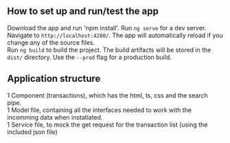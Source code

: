 ## How to set up and run/test the app

Download the app and run 'npm install'.
Run `ng serve` for a dev server. Navigate to `http://localhost:4200/`. The app will automatically reload if you change any of the source files.<br/>
Run `ng build` to build the project. The build artifacts will be stored in the `dist/` directory. Use the `--prod` flag for a production build.<br/>

## Application structure

1 Component (transactions), which has the html, ts, css and the search pipe.<br/>
1 Model file, containing all the interfaces needed to work with the incomming data when instatiated.<br/>
1 Service file, to mock the get request for the transaction list (using the included json file)<br/>



